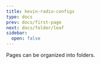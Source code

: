 ```yaml
---
title: kevin-radio-configs
type: docs
prev: docs/first-page
next: docs/folder/leaf
sidebar:
  open: false
---
```


Pages can be organized into folders.
